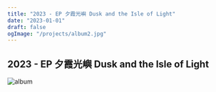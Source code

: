```yaml
---
title: "2023 - EP 夕霞光嶼 Dusk and the Isle of Light"
date: "2023-01-01"
draft: false
ogImage: "/projects/album2.jpg"
---
```


## 2023 - EP 夕霞光嶼 Dusk and the Isle of Light

![album](/projects/album2.jpg)
